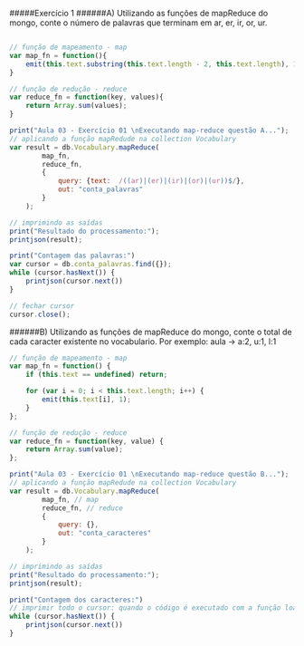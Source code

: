 #####Exercício 1
######A) Utilizando as funções de mapReduce do mongo, conte o número de palavras que terminam em ar, er, ir, or, ur.
```JavaScript

// função de mapeamento - map
var map_fn = function(){
    emit(this.text.substring(this.text.length - 2, this.text.length), 1);
}

// função de redução - reduce
var reduce_fn = function(key, values){
    return Array.sum(values);
}

print("Aula 03 - Exercício 01 \nExecutando map-reduce questão A...");
// aplicando a função mapRedude na collection Vocabulary
var result = db.Vocabulary.mapReduce(
        map_fn, 
        reduce_fn,
        {
            query: {text:  /((ar)|(er)|(ir)|(or)|(ur))$/},
            out: "conta_palavras"
        }
    );

// imprimindo as saídas
print("Resultado do processamento:");
printjson(result);

print("Contagem das palavras:")
var cursor = db.conta_palavras.find({});
while (cursor.hasNext()) {
    printjson(cursor.next())
}

// fechar cursor
cursor.close();

```

######B) Utilizando as funções de mapReduce do mongo, conte o total de cada caracter existente no vocabulario. Por exemplo: aula -> a:2, u:1, l:1
```JavaScript
// função de mapeamento - map
var map_fn = function() {
    if (this.text == undefined) return;

    for (var i = 0; i < this.text.length; i++) {
        emit(this.text[i], 1);
    }
};

// função de redução - reduce
var reduce_fn = function(key, value) {
    return Array.sum(value);
};

print("Aula 03 - Exercício 01 \nExecutando map-reduce questão B...");
// aplicando a função mapRedude na collection Vocabulary
var result = db.Vocabulary.mapReduce(
        map_fn, // map
        reduce_fn, // reduce
        {
            query: {},
            out: "conta_caracteres"
        }
    );

// imprimindo as saídas
print("Resultado do processamento:");
printjson(result);

print("Contagem dos caracteres:")
// imprimir todo o cursor: quando o código é executado com a função load()
while (cursor.hasNext()) {
    printjson(cursor.next())
}

```    

